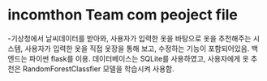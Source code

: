 # incomthon Team com peoject file
-기상청에서 날씨데이터를 받아와, 사용자가 입력한 옷을 바탕으로 옷을 추천해주는 시스템, 사용자가 입력한 옷을 직접 옷장을 통해 보고, 수정하는 기능이 포함되어있음.
백엔드는 파이썬 flask를 이용.
데이터베이스는 SQLite를 사용하였고, 사용자에게 옷 추천은 RandomForestClassfier 모델을 학습시켜 사용함.
